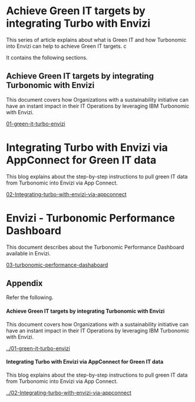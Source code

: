 # Achieve Green IT targets by integrating Turbo with Envizi

This series of article explains about what is Green IT and how Turbonomic into Envizi can help to achieve Green IT targets. c

It contains the following sections.

## Achieve Green IT targets by integrating Turbonomic with Envizi

This document covers how Organizations with a sustainability initiative can have an instant impact in their IT Operations by leveraging IBM Turbonomic with Envizi. 

[01-green-it-turbo-envizi](./01-green-it-turbo-envizi/)

# Integrating Turbo with Envizi via AppConnect for Green IT data

This blog explains about the step-by-step instructions to pull green IT data from Turbonomic into Envizi via App Connect.

[02-Integrating-turbo-with-envizi-via-appconnect](./02-Integrating-turbo-with-envizi-via-appconnect/)


# Envizi - Turbonomic Performance Dashboard 

This document describes about the Turbonomic Performance Dashboard available in Envizi.

[03-turbonomic-performance-dashaboard](./03-turbonomic-performance-dashaboard/)



## Appendix

Refer the following.

#### Achieve Green IT targets by integrating Turbonomic with Envizi

This document covers how Organizations with a sustainability initiative can have an instant impact in their IT Operations by leveraging IBM Turbonomic with Envizi. 

[../01-green-it-turbo-envizi](../01-green-it-turbo-envizi/)


#### Integrating Turbo with Envizi via AppConnect for Green IT data

This blog explains about the step-by-step instructions to pull green IT data from Turbonomic into Envizi via App Connect.

[../02-Integrating-turbo-with-envizi-via-appconnect](../02-Integrating-turbo-with-envizi-via-appconnect/)

